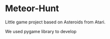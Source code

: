 # Meteor-Hunt
Little game project based on Asteroids from Atari.

We used pygame library to develop
